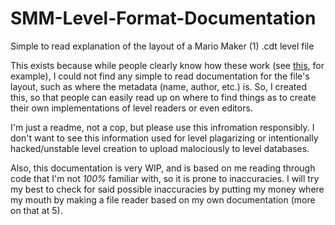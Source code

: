 # SMM-Level-Format-Documentation
Simple to read explanation of the layout of a Mario Maker (1) .cdt level file

This exists because while people clearly know how these work (see [this](https://github.com/leomaurodesenv/smm-course-viewer/tree/master), for example), I could not find any simple to read documentation for the file's layout, such as where the metadata (name, author, etc.) is. So, I created this, so that people can easily read up on where to find things as to create their own implementations of level readers or even editors.

I'm just a readme, not a cop, but please use this infromation responsibly. I don't want to see this information used for level plagarizing or intentionally hacked/unstable level creation to upload malociously to level databases. 

Also, this documentation is very WIP, and is based on me reading through code that I'm not *100%* familiar with, so it is prone to inaccuracies. I will try my best to check for said possible inaccuracies by putting my money where my mouth by making a file reader based on my own documentation (more on that at 5).
